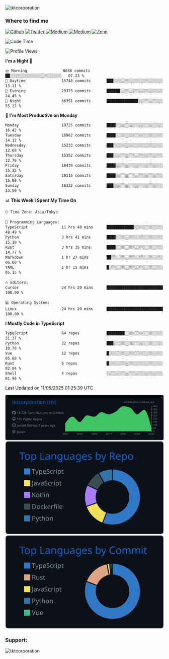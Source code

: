 <p align="left"> <img src="https://komarev.com/ghpvc/?username=tktcorporation&label=Profile%20views&color=0e75b6&style=flat" alt="tktcorporation" /> </p>

<h3>Where to find me</h3>
<p>
<a href="https://github.com/tktcorporation" target="_blank"><img alt="Github" src="https://img.shields.io/badge/GitHub-%2312100E.svg?&style=for-the-badge&logo=Github&logoColor=white" /></a>
<a href="https://twitter.com/tktcorporation" target="_blank"><img alt="Twitter" src="https://img.shields.io/badge/twitter-%231DA1F2.svg?&style=for-the-badge&logo=twitter&logoColor=white" /></a>
<a href="https://www.linkedin.com/in/tktcorporation" target="_blank"><img alt="Medium" src="https://img.shields.io/badge/linkdin-0a66c2.svg?&style=for-the-badge&logo=linkedin&logoColor=white" /></a>
<a href="https://qiita.com/tktcorporation" target="_blank"><img alt="Medium" src="https://img.shields.io/badge/qiita-55C500.svg?&style=for-the-badge&logo=qiita&logoColor=white" /></a>
<a href="https://zenn.dev/tktcorporation" target="_blank"><img alt="Zenn" src="https://img.shields.io/badge/Zenn-3EA8FF.svg?&style=for-the-badge&logo=Zenn&logoColor=white" /></a>
</p>
  
<!--START_SECTION:waka-->
![Code Time](http://img.shields.io/badge/Code%20Time-2%2C358%20hrs%2035%20mins-blue)

![Profile Views](http://img.shields.io/badge/Profile%20Views-0-blue)

**I'm a Night 🦉** 

```text
🌞 Morning                8686 commits        ██░░░░░░░░░░░░░░░░░░░░░░░   07.23 % 
🌆 Daytime                15748 commits       ███░░░░░░░░░░░░░░░░░░░░░░   13.11 % 
🌃 Evening                29373 commits       ██████░░░░░░░░░░░░░░░░░░░   24.45 % 
🌙 Night                  66351 commits       ██████████████░░░░░░░░░░░   55.22 % 
```
📅 **I'm Most Productive on Monday** 

```text
Monday                   19725 commits       ████░░░░░░░░░░░░░░░░░░░░░   16.42 % 
Tuesday                  16962 commits       ████░░░░░░░░░░░░░░░░░░░░░   14.12 % 
Wednesday                15233 commits       ███░░░░░░░░░░░░░░░░░░░░░░   12.68 % 
Thursday                 15352 commits       ███░░░░░░░░░░░░░░░░░░░░░░   12.78 % 
Friday                   18439 commits       ████░░░░░░░░░░░░░░░░░░░░░   15.35 % 
Saturday                 18115 commits       ████░░░░░░░░░░░░░░░░░░░░░   15.08 % 
Sunday                   16332 commits       ███░░░░░░░░░░░░░░░░░░░░░░   13.59 % 
```


📊 **This Week I Spent My Time On** 

```text
🕑︎ Time Zone: Asia/Tokyo

💬 Programming Languages: 
TypeScript               11 hrs 48 mins      ████████████░░░░░░░░░░░░░   48.49 % 
Python                   3 hrs 41 mins       ████░░░░░░░░░░░░░░░░░░░░░   15.18 % 
Rust                     3 hrs 35 mins       ████░░░░░░░░░░░░░░░░░░░░░   14.77 % 
Markdown                 1 hr 27 mins        ██░░░░░░░░░░░░░░░░░░░░░░░   06.00 % 
YAML                     1 hr 15 mins        █░░░░░░░░░░░░░░░░░░░░░░░░   05.15 % 

🔥 Editors: 
Cursor                   24 hrs 20 mins      █████████████████████████   100.00 % 

💻 Operating System: 
Linux                    24 hrs 20 mins      █████████████████████████   100.00 % 
```

**I Mostly Code in TypeScript** 

```text
TypeScript               64 repos            ████████░░░░░░░░░░░░░░░░░   31.37 % 
Python                   22 repos            ███░░░░░░░░░░░░░░░░░░░░░░   10.78 % 
Vue                      12 repos            █░░░░░░░░░░░░░░░░░░░░░░░░   05.88 % 
Rust                     6 repos             █░░░░░░░░░░░░░░░░░░░░░░░░   02.94 % 
Shell                    4 repos             ░░░░░░░░░░░░░░░░░░░░░░░░░   01.96 % 
```




 Last Updated on 11/05/2025 01:25:39 UTC
<!--END_SECTION:waka-->

[![](https://raw.githubusercontent.com/tktcorporation/tktcorporation/master/profile-summary-card-output/github_dark/0-profile-details.svg)](https://github.com/vn7n24fzkq/github-profile-summary-cards)
[![](https://raw.githubusercontent.com/tktcorporation/tktcorporation/master/profile-summary-card-output/github_dark/1-repos-per-language.svg)](https://github.com/vn7n24fzkq/github-profile-summary-cards) [![](https://raw.githubusercontent.com/tktcorporation/tktcorporation/master/profile-summary-card-output/github_dark/2-most-commit-language.svg)](https://github.com/vn7n24fzkq/github-profile-summary-cards)

<h3 align="left">Support:</h3>
<p><a href="https://www.buymeacoffee.com/tktcorporation"> <img align="left" src="https://cdn.buymeacoffee.com/buttons/v2/default-yellow.png" height="50" width="210" alt="tktcorporation" /></a></p><br><br>
